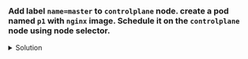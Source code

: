### Add label `name=master` to `controlplane` node. create a pod named `p1` with `nginx` image. Schedule it on the `controlplane` node using node selector.

<details><summary>Solution</summary>
<p>

```bash
# Add label to node
k label node controlplane name=master
```

```bash
# add node selector to pod
apiVersion: v1
kind: Pod
metadata:
  creationTimestamp: null
  labels:
    run: p1
  name: p1
spec:
  nodeSelector:
    name: master
  containers:
  - image: nginx
    name: p1
    resources: {}
  dnsPolicy: ClusterFirst
  restartPolicy: Always
status: {}
```

</p>
</details>